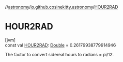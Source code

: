 //[astronomy](../../index.md)/[io.github.cosinekitty.astronomy](index.md)/[HOUR2RAD](-h-o-u-r2-r-a-d.md)

# HOUR2RAD

[jvm]\
const val [HOUR2RAD](-h-o-u-r2-r-a-d.md): [Double](https://kotlinlang.org/api/latest/jvm/stdlib/kotlin/-double/index.html) = 0.26179938779914946

The factor to convert sidereal hours to radians = pi/12.
